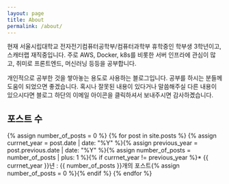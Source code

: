 ```yaml
---
layout: page
title: About
permalink: /about/
---
```


현재 서울시립대학교 전자전기컴퓨터공학부/컴퓨터과학부 휴학중인 학부생 3학년이고, 스캐터랩 재직중입니다. 주로 AWS, Docker, k8s를 비롯한 서버 인프라에 관심이 많고, 취미로 프론트엔드, 머신러닝 등등을 공부합니다.

개인적으로 공부한 것을 쌓아놓는 용도로 사용하는 블로그입니다. 공부를 하시는 분들께 도움이 되었으면 좋겠습니다. 혹시나 잘못된 내용이 있다거나 말씀해주실 다른 내용이 있으시다면 블로그 하단의 이메일 아이콘을 클릭하셔서 보내주시면 감사하곘습니다.

## 포스트 수

{% assign number_of_posts = 0 %}
{% for post in site.posts %}
{% assign currnet_year = post.date | date: "%Y" %}{% assign previous_year = post.previous.date | date: "%Y" %}{% assign number_of_posts = number_of_posts | plus: 1 %}{% if currnet_year != previous_year %}* {{ currnet_year }}년 : {{ number_of_posts }}개의 포스트{% assign number_of_posts = 0 %}{% endif %}
{% endfor %}
